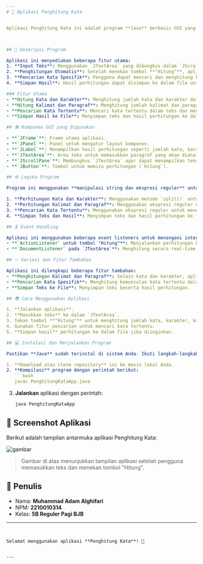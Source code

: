 ```yaml
---
# 📝 Aplikasi Penghitung Kata


Aplikasi Penghitung Kata ini adalah program **Java** berbasis GUI yang memungkinkan pengguna menghitung jumlah kata, karakter, kalimat, dan paragraf dalam teks yang dimasukkan. Aplikasi ini juga menyediakan fitur pencarian kata tertentu dan kemampuan untuk menyimpan teks beserta hasil perhitungan ke dalam file.



## 📜 Deskripsi Program

Aplikasi ini menyediakan beberapa fitur utama:
1. **Input Teks**: Menggunakan `JTextArea` yang dibungkus dalam `JScrollPane` agar pengguna dapat memasukkan teks panjang dengan mudah.
2. **Penghitungan Otomatis**: Setelah menekan tombol **"Hitung"**, aplikasi menampilkan jumlah kata, karakter, kalimat, dan paragraf pada `JLabel`.
3. **Pencarian Kata Spesifik**: Pengguna dapat mencari dan menghitung kemunculan kata tertentu dalam teks.
4. **Simpan Hasil**: Hasil perhitungan dapat disimpan ke dalam file untuk referensi di masa mendatang.

### Fitur Utama
- **Hitung Kata dan Karakter**: Menghitung jumlah kata dan karakter dalam teks.
- **Hitung Kalimat dan Paragraf**: Menghitung jumlah kalimat dan paragraf.
- **Pencarian Kata Tertentu**: Mencari kata tertentu dalam teks dan menampilkan jumlah kemunculannya.
- **Simpan Hasil ke File**: Menyimpan teks dan hasil perhitungan ke dalam file.

## 🛠️ Komponen GUI yang Digunakan

- **`JFrame`**: Frame utama aplikasi.
- **`JPanel`**: Panel untuk mengatur layout komponen.
- **`JLabel`**: Menampilkan hasil perhitungan seperti jumlah kata, karakter, kalimat, dan paragraf.
- **`JTextArea`**: Area teks untuk memasukkan paragraf yang akan dianalisis.
- **`JScrollPane`**: Membungkus `JTextArea` agar dapat menampilkan teks panjang.
- **`JButton`**: Tombol untuk memicu perhitungan (`Hitung`).

## ⚙️ Logika Program

Program ini menggunakan **manipulasi string dan ekspresi reguler** untuk menghitung kata, karakter, kalimat, dan paragraf. Berikut adalah alur logika utama:

1. **Perhitungan Kata dan Karakter**: Menggunakan metode `split()` untuk menghitung jumlah kata dan mengukur panjang string untuk karakter.
2. **Perhitungan Kalimat dan Paragraf**: Menggunakan ekspresi reguler untuk menghitung kalimat berdasarkan tanda titik (`.`) dan paragraf berdasarkan dua kali baris baru (`\n\n`).
3. **Pencarian Kata Tertentu**: Menggunakan ekspresi reguler untuk menemukan kemunculan kata tertentu dalam teks.
4. **Simpan Teks dan Hasil**: Menyimpan teks dan hasil perhitungan ke file menggunakan operasi file I/O.

## ⏳ Event-Handling

Aplikasi ini menggunakan beberapa event listeners untuk menangani interaksi pengguna:
- **`ActionListener` untuk tombol "Hitung"**: Menjalankan perhitungan ketika tombol **"Hitung"** ditekan.
- **`DocumentListener` pada `JTextArea`**: Menghitung secara real-time saat teks diubah.

## ✨ Variasi dan Fitur Tambahan

Aplikasi ini dilengkapi beberapa fitur tambahan:
- **Penghitungan Kalimat dan Paragraf**: Selain kata dan karakter, aplikasi ini menghitung kalimat dan paragraf.
- **Pencarian Kata Spesifik**: Menghitung kemunculan kata tertentu dalam teks.
- **Simpan Teks ke File**: Menyimpan teks beserta hasil perhitungan.

## 📚 Cara Menggunakan Aplikasi

1. **Jalankan aplikasi**.
2. **Masukkan teks** ke dalam `JTextArea`.
3. Tekan tombol **"Hitung"** untuk menghitung jumlah kata, karakter, kalimat, dan paragraf.
4. Gunakan fitur pencarian untuk mencari kata tertentu.
5. **Simpan hasil** perhitungan ke dalam file jika diinginkan.

## 💻 Instalasi dan Menjalankan Program

Pastikan **Java** sudah terinstal di sistem Anda. Ikuti langkah-langkah berikut:

1. **Download atau clone repository** ini ke mesin lokal Anda.
2. **Kompilasi** program dengan perintah berikut:
   ```bash
   javac PenghitungKataApp.java
   ```
3. **Jalankan** aplikasi dengan perintah:
   ```bash
   java PenghitungKataApp
   ```

## 📸 Screenshot Aplikasi

Berikut adalah tampilan antarmuka aplikasi Penghitung Kata:

![gambar](https://github.com/user-attachments/assets/576e87eb-4fc1-4467-999f-d41133885417)


> Gambar di atas menunjukkan tampilan aplikasi setelah pengguna memasukkan teks dan menekan tombol "Hitung".

## 👤 Penulis
- Nama: **Muhammad Adam Alghifari**
- NPM: **2210010314**
- Kelas: **5B Reguler Pagi BJB**

---
```


Selamat menggunakan aplikasi **Penghitung Kata**! 🎉


--- 

